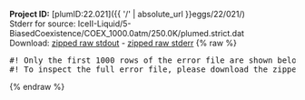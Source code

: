 **Project ID:** [plumID:22.021]({{ '/' | absolute_url }}eggs/22/021/)  
Stderr for source:  IceII-Liquid/5-BiasedCoexistence/COEX_1000.0atm/250.0K/plumed.strict.dat   
Download: [zipped raw stdout](plumed.strict.dat.plumed_master.stdout.txt.zip) - [zipped raw stderr](plumed.strict.dat.plumed_master.stderr.txt.zip) 
{% raw %}
<pre>
#! Only the first 1000 rows of the error file are shown below
#! To inspect the full error file, please download the zipped raw stderr file above
</pre>
{% endraw %}
